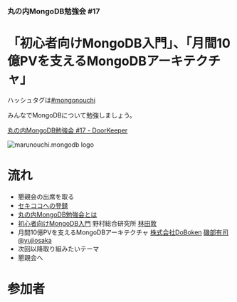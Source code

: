 ### 丸の内MongoDB勉強会 #17

# 「初心者向けMongoDB入門」、「月間10億PVを支えるMongoDBアーキテクチャ」

ハッシュタグは[#mongonouchi](https://twitter.com/search?q=%23mongonouchi&src=hash)

みんなでMongoDBについて勉強しましょう。  

[丸の内MongoDB勉強会 #17 - DoorKeeper](http://mongonouchi.doorkeeper.jp/events/10770)

![marunouchi.mongodb logo](http://syokenz.github.com/marunouchi-mongodb/images/mongodb_logo.png)

# 流れ
* 懇親会の出席を取る
* [セキココへの登録](http://sekico.co/zaseki/283)
* [丸の内MongoDB勉強会とは](http://rinrin0108.github.io/slides/mongonouchi/#0)
* [初心者向けMongoDB入門](https://github.com/syokenz/marunouchi-mongodb/tree/master/20140514/hayashida) 野村総合研究所 [林田敦](http://www.facebook.com/atsushi.hayashida.5)
* 月間10億PVを支えるMongoDBアーキテクチャ [株式会社DoBoken](http://zenclerk.com/) [磯部有司 @yujiosaka](https://twitter.com/yujiosaka)
* 次回以降取り組みたいテーマ
* 懇親会へ


# 参加者

